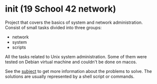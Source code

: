 # init (19 School 42 network)
Project that covers the basics of system and network administration. Consist of small tasks divided into three groups:
* network
* system
* scripts

All the tasks related to Unix system administration. Some of them were tested on Debian virtual machine and couldn't be done on macos.

See the [subject](https://cdn.intra.42.fr/pdf/pdf/6378/init.en.pdf) to get more information about the problems to solve. The solutions are usually represented by a shell script
or commands.
